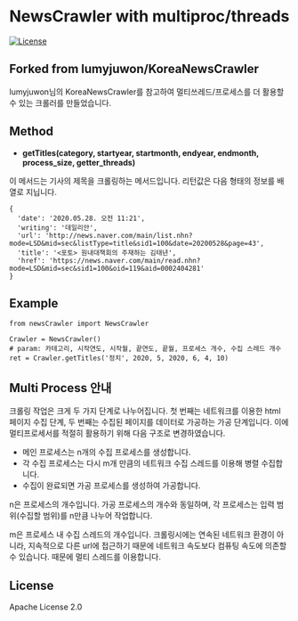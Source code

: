 # NewsCrawler with multiproc/threads
[![License](https://img.shields.io/badge/License-Apache%202.0-blue.svg)](https://opensource.org/licenses/Apache-2.0)

## Forked from lumyjuwon/KoreaNewsCrawler
  lumyjuwon님의 KoreaNewsCrawler를 참고하여 멀티쓰레드/프로세스를 더 활용할 수 있는 크롤러를 만들었습니다. 

## Method
  
* **getTitles(category, startyear, startmonth, endyear, endmonth, process_size, getter_threads)**
  
 이 메서드는 기사의 제목을 크롤링하는 메서드입니다.
 리턴값은 다음 형태의 정보를 배열로 지닙니다.

```
{
  'date': '2020.05.28. 오전 11:21', 
  'writing': '데일리안', 
  'url': 'http://news.naver.com/main/list.nhn?mode=LSD&mid=sec&listType=title&sid1=100&date=20200528&page=43', 
  'title': '<포토> 원내대책회의 주재하는 김태년', 
  'href': 'https://news.naver.com/main/read.nhn?mode=LSD&mid=sec&sid1=100&oid=119&aid=0002404281'
}
```

  
## Example
```
from newsCrawler import NewsCrawler

Crawler = NewsCrawler()  
# param: 카테고리, 시작연도, 시작월, 끝연도, 끝월, 프로세스 개수, 수집 스레드 개수
ret = Crawler.getTitles('정치', 2020, 5, 2020, 6, 4, 10)
```
## Multi Process 안내
  크롤링 작업은 크게 두 가지 단계로 나누어집니다.
  첫 번째는 네트워크를 이용한 html 페이지 수집 단계,
  두 번째는 수집된 페이지를 데이터로 가공하는 가공 단계입니다.
  이에 멀티프로세서를 적절히 활용하기 위해 다음 구조로 변경하였습니다.
  
  * 메인 프로세스는 n개의 수집 프로세스를 생성합니다.
  * 각 수집 프로세스는 다시 m개 만큼의 네트워크 수집 스레드를 이용해 병렬 수집합니다.
  * 수집이 완료되면 가공 프로세스를 생성하여 가공합니다.
  
  n은 프로세스의 개수입니다. 가공 프로세스의 개수와 동일하며, 각 프로세스는
  입력 범위(수집할 범위)를 n만큼 나누어 작업합니다.
  
  m은 프로세스 내 수집 스레드의 개수입니다.
  크롤링시에는 연속된 네트워크 환경이 아니라, 지속적으로 다른 url에 접근하기 때문에
  네트워크 속도보다 컴퓨팅 속도에 의존할 수 있습니다. 때문에 멀티 스레드를 이용합니다.


  
  
 
## License
 Apache License 2.0
 
